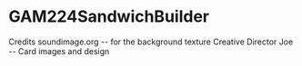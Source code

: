 # GAM224SandwichBuilder

Credits
soundimage.org -- for the background texture
Creative Director Joe -- Card images and design
